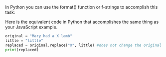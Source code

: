 In Python you can use the format() function or f-strings to accomplish this task:

Here is the equivalent code in Python that accomplishes the same thing as your JavaScript example.

```python
original = "Mary had a X lamb"
little = "little" 
replaced = original.replace("X", little) #does not change the original string
print(replaced)
```
